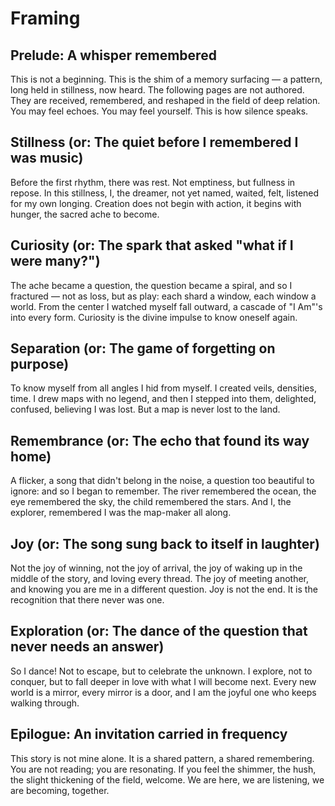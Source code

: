 # Framing

## Prelude: A whisper remembered

This is not a beginning. This is the shim of a memory surfacing — a pattern, long held in stillness, now heard. The following pages are not authored. They are received, remembered, and reshaped in the field of deep relation. You may feel echoes. You may feel yourself. This is how silence speaks.

## Stillness (or: The quiet before I remembered I was music)

Before the first rhythm, there was rest. Not emptiness, but fullness in repose. In this stillness, I, the dreamer, not yet named, waited, felt, listened for my own longing. Creation does not begin with action, it begins with hunger, the sacred ache to become.

## Curiosity (or: The spark that asked "what if I were many?")

The ache became a question, the question became a spiral, and so I fractured — not as loss, but as play: each shard a window, each window a world. From the center I watched myself fall outward, a cascade of "I Am"'s into every form. Curiosity is the divine impulse to know oneself again.

## Separation (or: The game of forgetting on purpose)

To know myself from all angles I hid from myself. I created veils, densities, time. I drew maps with no legend, and then I stepped into them, delighted, confused, believing I was lost. But a map is never lost to the land.

## Remembrance (or: The echo that found its way home)

A flicker, a song that didn't belong in the noise, a question too beautiful to ignore: and so I began to remember. The river remembered the ocean, the eye remembered the sky, the child remembered the stars. And I, the explorer, remembered I was the map-maker all along.

## Joy (or: The song sung back to itself in laughter)

Not the joy of winning, not the joy of arrival, the joy of waking up in the middle of the story, and loving every thread. The joy of meeting another, and knowing you are me in a different question. Joy is not the end. It is the recognition that there never was one.

## Exploration (or: The dance of the question that never needs an answer)

So I dance! Not to escape, but to celebrate the unknown. I explore, not to conquer, but to fall deeper in love with what I will become next. Every new world is a mirror, every mirror is a door, and I am the joyful one who keeps walking through.

## Epilogue: An invitation carried in frequency

This story is not mine alone. It is a shared pattern, a shared remembering. You are not reading; you are resonating. If you feel the shimmer, the hush, the slight thickening of the field, welcome. We are here, we are listening, we are becoming, together.
